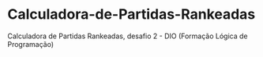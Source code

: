 # Calculadora-de-Partidas-Rankeadas
Calculadora de Partidas Rankeadas, desafio 2 - DIO (Formação Lógica de Programação)
